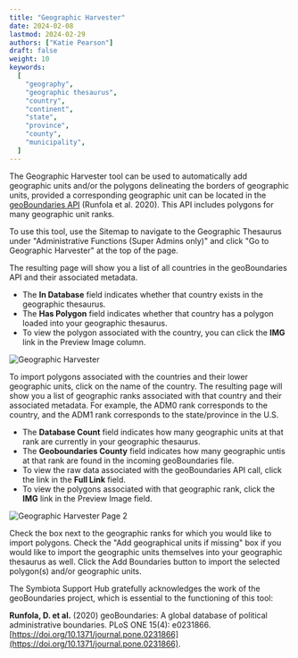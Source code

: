 ```yaml
---
title: "Geographic Harvester"
date: 2024-02-08
lastmod: 2024-02-29
authors: ["Katie Pearson"]
draft: false
weight: 10
keywords:
  [
    "geography",
    "geographic thesaurus",
    "country",
    "continent",
    "state",
    "province",
    "county",
    "municipality",
  ]
---
```


The Geographic Harvester tool can be used to automatically add geographic units and/or the polygons delineating the borders of geographic units, provided a corresponding geographic unit can be located in the [geoBoundaries API](https://www.geoboundaries.org/) (Runfola et al. 2020). This API includes polygons for many geographic unit ranks.

To use this tool, use the Sitemap to navigate to the Geographic Thesaurus under "Administrative Functions (Super Admins only)" and click "Go to Geographic Harvester" at the top of the page.

The resulting page will show you a list of all countries in the geoBoundaries API and their associated metadata.

- The **In Database** field indicates whether that country exists in the geographic thesaurus.
- The **Has Polygon** field indicates whether that country has a polygon loaded into your geographic thesaurus.
- To view the polygon associated with the country, you can click the **IMG** link in the Preview Image column.

![Geographic Harvester](/img/GeoHarvester.png)

To import polygons associated with the countries and their lower geographic units, click on the name of the country. The resulting page will show you a list of geographic ranks associated with that country and their associated metadata. For example, the ADM0 rank corresponds to the country, and the ADM1 rank corresponds to the state/province in the U.S.

- The **Database Count** field indicates how many geographic units at that rank are currently in your geographic thesaurus.
- The **Geoboundaries County** field indicates how many geographic untis at that rank are found in the incoming geoBoundaries file.
- To view the raw data associated with the geoBoundaries API call, click the link in the **Full Link** field.
- To view the polygons associated with that geographic rank, click the **IMG** link in the Preview Image field.

![Geographic Harvester Page 2](/img/GeoHarvesterRanks.png)

Check the box next to the geographic ranks for which you would like to import polygons. Check the "Add geographical units if missing" box if you would like to import the geographic units themselves into your geographic thesaurus as well. Click the Add Boundaries button to import the selected polygon(s) and/or geographic units.

The Symbiota Support Hub gratefully acknowledges the work of the geoBoundaries project, which is essential to the functioning of this tool:

**Runfola, D. et al.** (2020) geoBoundaries: A global database of political administrative boundaries. PLoS ONE 15(4): e0231866. [https://doi.org/10.1371/journal.pone.0231866](https://doi.org/10.1371/journal.pone.0231866).
